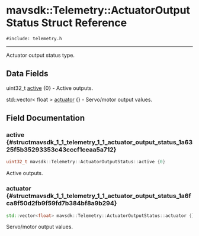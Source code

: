 # mavsdk::Telemetry::ActuatorOutputStatus Struct Reference
`#include: telemetry.h`

----


Actuator output status type. 


## Data Fields


uint32_t [active](#structmavsdk_1_1_telemetry_1_1_actuator_output_status_1a6325f5b35293353c43cccf1ceaa5a712) {0} - Active outputs.

std::vector< float > [actuator](#structmavsdk_1_1_telemetry_1_1_actuator_output_status_1a6fca8f50d2fb9f59fd7b384bf8a9b294) {} - Servo/motor output values.


## Field Documentation


### active {#structmavsdk_1_1_telemetry_1_1_actuator_output_status_1a6325f5b35293353c43cccf1ceaa5a712}

```cpp
uint32_t mavsdk::Telemetry::ActuatorOutputStatus::active {0}
```


Active outputs.


### actuator {#structmavsdk_1_1_telemetry_1_1_actuator_output_status_1a6fca8f50d2fb9f59fd7b384bf8a9b294}

```cpp
std::vector<float> mavsdk::Telemetry::ActuatorOutputStatus::actuator {}
```


Servo/motor output values.

